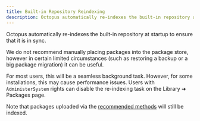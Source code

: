 ```yaml
---
title: Built-in Repository Reindexing
description: Octopus automatically re-indexes the built-in repository at startup to ensure that it is in sync.
---
```


Octopus automatically re-indexes the built-in repository at startup to ensure that it is in sync.

We do not recommend manually placing packages into the package store, however in certain limited circumstances (such as restoring a backup or a big package migration) it can be useful.

For most users, this will be a seamless background task. However, for some installations, this may cause performance issues. Users with `AdministerSystem` rights can disable the re-indexing task on the Library &#10140; Packages page.

Note that packages uploaded via the [recommended methods](/docs/packaging-applications/package-repositories/pushing-packages-to-the-built-in-repository.md) will still be indexed.
